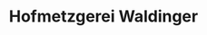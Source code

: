 ---
title: "Hofmetzgerei Waldinger"
url: /pfaffenhofen-a-d-ilm/hofmetzgerei-waldinger/
shop: Metzgerei
---